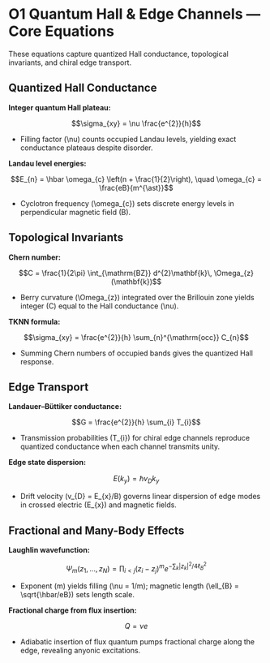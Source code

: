 # O1 Quantum Hall & Edge Channels — Core Equations

These equations capture quantized Hall conductance, topological invariants, and chiral edge transport.

## Quantized Hall Conductance
**Integer quantum Hall plateau:**

$$\sigma_{xy} = \nu \frac{e^{2}}{h}$$

- Filling factor \(\nu\) counts occupied Landau levels, yielding exact conductance plateaus despite disorder.

**Landau level energies:**

$$E_{n} = \hbar \omega_{c} \left(n + \frac{1}{2}\right), \quad \omega_{c} = \frac{eB}{m^{\ast}}$$

- Cyclotron frequency \(\omega_{c}\) sets discrete energy levels in perpendicular magnetic field \(B\).

## Topological Invariants
**Chern number:**

$$C = \frac{1}{2\pi} \int_{\mathrm{BZ}} d^{2}\mathbf{k}\, \Omega_{z}(\mathbf{k})$$

- Berry curvature \(\Omega_{z}\) integrated over the Brillouin zone yields integer \(C\) equal to the Hall conductance \(\nu\).

**TKNN formula:**

$$\sigma_{xy} = \frac{e^{2}}{h} \sum_{n}^{\mathrm{occ}} C_{n}$$

- Summing Chern numbers of occupied bands gives the quantized Hall response.

## Edge Transport
**Landauer–Büttiker conductance:**

$$G = \frac{e^{2}}{h} \sum_{i} T_{i}$$

- Transmission probabilities \(T_{i}\) for chiral edge channels reproduce quantized conductance when each channel transmits unity.

**Edge state dispersion:**

$$E(k_{y}) = \hbar v_{D} k_{y}$$

- Drift velocity \(v_{D} = E_{x}/B\) governs linear dispersion of edge modes in crossed electric \(E_{x}\) and magnetic fields.

## Fractional and Many-Body Effects
**Laughlin wavefunction:**

$$\Psi_{m}(z_{1}, \ldots, z_{N}) = \prod_{i<j} (z_{i} - z_{j})^{m} e^{-\sum_{k} |z_{k}|^{2}/4\ell_{B}^{2}}$$

- Exponent \(m\) yields filling \(\nu = 1/m\); magnetic length \(\ell_{B} = \sqrt{\hbar/eB}\) sets length scale.

**Fractional charge from flux insertion:**

$$Q = \nu e$$

- Adiabatic insertion of flux quantum pumps fractional charge along the edge, revealing anyonic excitations.
